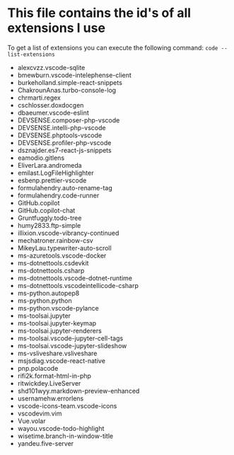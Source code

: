 # This file contains the id's of all extensions I use

To get a list of extensions you can execute the following command: `code --list-extensions`

- alexcvzz.vscode-sqlite
- bmewburn.vscode-intelephense-client
- burkeholland.simple-react-snippets
- ChakrounAnas.turbo-console-log
- chrmarti.regex
- cschlosser.doxdocgen
- dbaeumer.vscode-eslint
- DEVSENSE.composer-php-vscode
- DEVSENSE.intelli-php-vscode
- DEVSENSE.phptools-vscode
- DEVSENSE.profiler-php-vscode
- dsznajder.es7-react-js-snippets
- eamodio.gitlens
- EliverLara.andromeda
- emilast.LogFileHighlighter
- esbenp.prettier-vscode
- formulahendry.auto-rename-tag
- formulahendry.code-runner
- GitHub.copilot
- GitHub.copilot-chat
- Gruntfuggly.todo-tree
- humy2833.ftp-simple
- illixion.vscode-vibrancy-continued
- mechatroner.rainbow-csv
- MikeyLau.typewriter-auto-scroll
- ms-azuretools.vscode-docker
- ms-dotnettools.csdevkit
- ms-dotnettools.csharp
- ms-dotnettools.vscode-dotnet-runtime
- ms-dotnettools.vscodeintellicode-csharp
- ms-python.autopep8
- ms-python.python
- ms-python.vscode-pylance
- ms-toolsai.jupyter
- ms-toolsai.jupyter-keymap
- ms-toolsai.jupyter-renderers
- ms-toolsai.vscode-jupyter-cell-tags
- ms-toolsai.vscode-jupyter-slideshow
- ms-vsliveshare.vsliveshare
- msjsdiag.vscode-react-native
- pnp.polacode
- rifi2k.format-html-in-php
- ritwickdey.LiveServer
- shd101wyy.markdown-preview-enhanced
- usernamehw.errorlens
- vscode-icons-team.vscode-icons
- vscodevim.vim
- Vue.volar
- wayou.vscode-todo-highlight
- wisetime.branch-in-window-title
- yandeu.five-server
